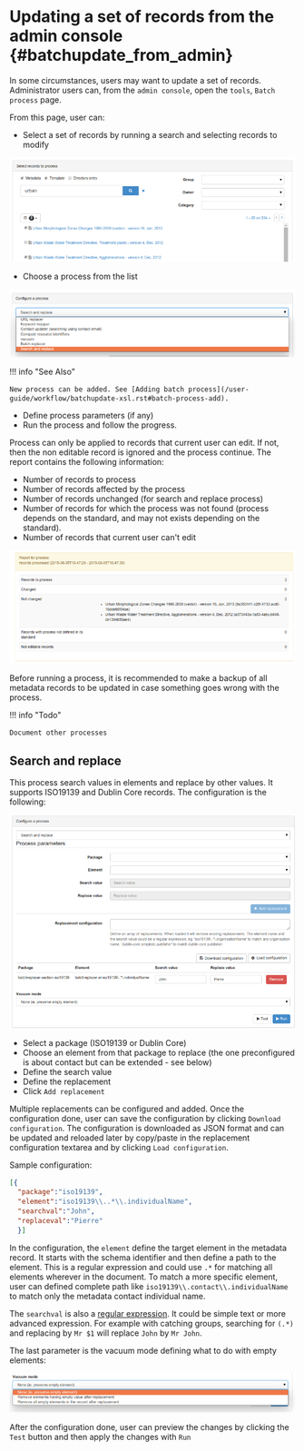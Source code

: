 # Updating a set of records from the admin console {#batchupdate_from_admin}

In some circumstances, users may want to update a set of records. Administrator users can, from the `admin console`, open the `tools`, `Batch process` page.

From this page, user can:

-   Select a set of records by running a search and selecting records to modify

![](img/batch-search-and-select.png)

-   Choose a process from the list

![](img/batch-choose-a-process.png)

!!! info "See Also"

    New process can be added. See [Adding batch process](/user-guide/workflow/batchupdate-xsl.rst#batch-process-add).


-   Define process parameters (if any)
-   Run the process and follow the progress.

Process can only be applied to records that current user can edit. If not, then the non editable record is ignored and the process continue. The report contains the following information:

-   Number of records to process
-   Number of records affected by the process
-   Number of records unchanged (for search and replace process)
-   Number of records for which the process was not found (process depends on the standard, and may not exists depending on the standard).
-   Number of records that current user can't edit

![](img/batch-report.png)

Before running a process, it is recommended to make a backup of all metadata records to be updated in case something goes wrong with the process.

!!! info "Todo"

    Document other processes


## Search and replace

This process search values in elements and replace by other values. It supports ISO19139 and Dublin Core records. The configuration is the following:

![](img/batch-search-and-replace-configuration.png)

-   Select a package (ISO19139 or Dublin Core)
-   Choose an element from that package to replace (the one preconfigured is about contact but can be extended - see below)
-   Define the search value
-   Define the replacement
-   Click `Add replacement`

Multiple replacements can be configured and added. Once the configuration done, user can save the configuration by clicking `Download configuration`. The configuration is downloaded as JSON format and can be updated and reloaded later by copy/paste in the replacement configuration textarea and by clicking `Load configuration`.

Sample configuration:

``` json
[{
  "package":"iso19139",
  "element":"iso19139\\..*\\.individualName",
  "searchval":"John",
  "replaceval":"Pierre"
  }]
```

In the configuration, the `element` define the target element in the metadata record. It starts with the schema identifier and then define a path to the element. This is a regular expression and could use `.*` for matching all elements wherever in the document. To match a more specific element, user can defined complete path like `iso19139\\.contact\\.individualName` to match only the metadata contact individual name.

The `searchval` is also a [regular expression](http://www.regular-expressions.info/tutorial.html). It could be simple text or more advanced expression. For example with catching groups, searching for `(.*)` and replacing by `Mr $1` will replace `John` by `Mr John`.

The last parameter is the vacuum mode defining what to do with empty elements:

![](img/batch-search-and-replace-vacuum.png)

After the configuration done, user can preview the changes by clicking the `Test` button and then apply the changes with `Run`
